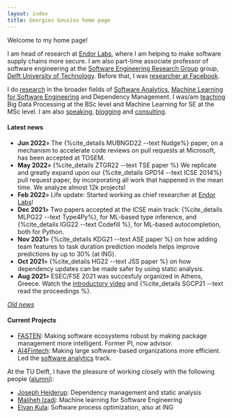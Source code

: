 ```yaml
---
layout: index
title: Georgios Gousios home page
---
```


Welcome to my home page!

I am head of research at [Endor Labs](https://www.endorlabs.com), where I am helping to make
software supply chains more secure.
I am also part-time associate professor of software engineering at the
[Software Engineering Research Group](http://se.ewi.tudelft.nl) group,
[Delft University of Technology](http://www.tudelft.nl).
Before that, I was [researcher at Facebook](https://research.facebook.com/people/).

I do [research](research.html) in the broader fields of
[Software Analytics](https://se.ewi.tudelft.nl/research-lines/software-analytics/),
[Machine Learning for Software Engineering](https://se.ewi.tudelft.nl/research-lines/ml4se/)
and Dependency Management.
I was/am [teaching](teaching.html) Big Data Processing
at the BSc level and Machine Learning for SE at the MSc level.
I am also [speaking](talks.html), [blogging](/blog/) and [consulting](consulting.html).

#### Latest news

* **Jun 2022**&raquo; The {%cite_details MUBNGD22 --text Nudge%} paper, on a mechanism to accelerate code reviews on pull requests at Microsoft, has been accepted at TOSEM.
* **May 2022**&raquo; {%cite_details ZTGR22 --text TSE paper %} We replicate and greatly expand upon our {%cite_details GPD14 --text ICSE 2014%} pull request paper, by incorporating all work that happened in the mean time. We analyze almost 12k projects!
* **Feb 2022**&raquo; Life update: Started working as chief researcher at [Endor Labs](https://www.endorlabs.com)!
* **Dec 2021**&raquo; Two papers accepted at the ICSE main track: {%cite_details MLPG22 --text Type4Py%}, for ML-based type inference,
and {%cite_details IGG22 --text Codefill %}, for ML-based autocompletion, both for Python.
* **Nov 2021**&raquo; {%cite_details KDG21 --text ASE paper %} on how adding team features to task duration prediction models helps improve predictions by up to 30% (at ING).
* **Oct 2021**&raquo; {%cite_details HG22 --text JSS paper %} on how dependency updates can be made safer by using static analysis.
* **Aug 2021**&raquo; ESEC/FSE 2021 was succesfuly organized in Athens, Greece. Watch the [introductory video](https://www.youtube.com/watch?v=gs-by8zZM24) and  {%cite_details SGCP21 --text read the proceedings %}.


_[Old news](oldnews.html)_

#### Current Projects

* [FASTEN](http://fasten-project.eu): Making software ecosystems robust by
  making package management more intelligent. Former PI, now advisor.
* [AI4Fintech](https://se.ewi.tudelft.nl/ai4fintech/index.html): Making
  large software-based organizations more efficient. Led the
  [software analytics](https://se.ewi.tudelft.nl/ai4fintech/tracks/01_software_analytics.html) track.


At the TU Delft, I have the pleasure of working closely with the following people ([alumni](team.html)):

* [Joseph Hejderup](https://nl.linkedin.com/in/josephhejderup): Dependency management and static analysis
* [Maliheh Izadi](https://malihehizadi.github.io/PersonalWebsite/index.html): Machine learning for Software Engineering
* [Elvan Kula](https://www.linkedin.com/in/elvan-kula/): Software process optimization, also at ING

